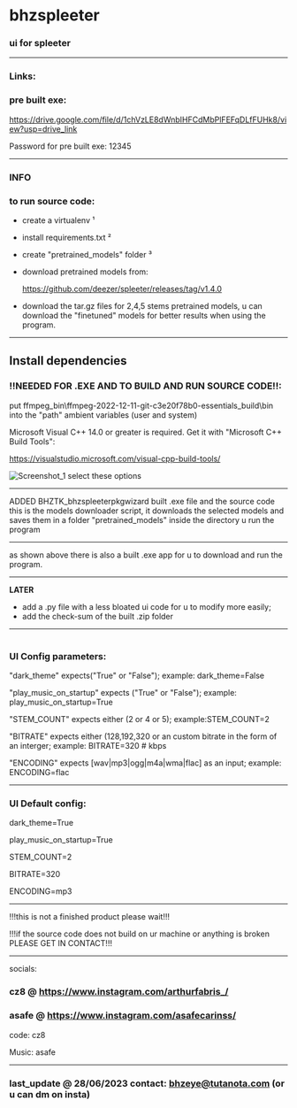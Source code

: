 # bhzspleeter
### ui for spleeter
_________________________________________
### Links:
### pre built exe:

https://drive.google.com/file/d/1chVzLE8dWnbIHFCdMbPlFEFqDLfFUHk8/view?usp=drive_link

Password for pre built exe: 12345
_________________________________________
### INFO

### to run source code:

- create a virtualenv ¹

- install requirements.txt ²

- create "pretrained_models" folder ³


- download pretrained models from: 

	https://github.com/deezer/spleeter/releases/tag/v1.4.0

- download the tar.gz files for 2,4,5 stems pretrained models, u can download the "finetuned" models
for better results when using the program.
_________________________________________

## Install dependencies 
### !!NEEDED FOR .EXE AND TO BUILD AND RUN SOURCE CODE!!:

put ffmpeg_bin\ffmpeg-2022-12-11-git-c3e20f78b0-essentials_build\bin into the "path" ambient variables (user and system)

Microsoft Visual C++ 14.0 or greater is required. Get it with "Microsoft C++ Build Tools": 

https://visualstudio.microsoft.com/visual-cpp-build-tools/

![Screenshot_1](https://github.com/cz-8/bhzspleeter/assets/137376594/b9300c4d-db68-4aef-a77a-7d3d9ec8771a)
select these options


_________________________________________
ADDED BHZTK_bhzspleeterpkgwizard built .exe file and the source code
this is the models downloader script, it downloads the selected models
and saves them in a folder "pretrained_models" inside the directory u run the program
_________________________________________
as shown above there is also a built .exe app for u to download and run the program.
_________________________________________
**LATER**
- add a .py file with a less bloated ui code for u to modify more easily;
- add the check-sum of the built .zip folder
_________________________________________
#

### UI Config parameters:

"dark_theme" expects("True" or "False"); example: dark_theme=False

"play_music_on_startup" expects ("True" or "False"); example: play_music_on_startup=True

"STEM_COUNT" expects either (2 or 4 or 5); example:STEM_COUNT=2

"BITRATE" expects either (128,192,320 or an custom bitrate in the form of an interger; example: BITRATE=320 # kbps

"ENCODING" expects [wav|mp3|ogg|m4a|wma|flac] as an input; example: ENCODING=flac

_________________________________________

		
### UI Default config:

dark_theme=True

play_music_on_startup=True

STEM_COUNT=2

BITRATE=320

ENCODING=mp3

_________________________________________


!!!this is not a finished product please wait!!!

!!!if the source code does not build on ur machine or anything is broken PLEASE GET IN CONTACT!!!

_________________________________________


socials:
### cz8   @   https://www.instagram.com/arthurfabris_/

### asafe @   https://www.instagram.com/asafecarinss/

code: cz8

Music: asafe

_________________________________________

### last_update @ 28/06/2023 contact: bhzeye@tutanota.com (or u can dm on insta)



